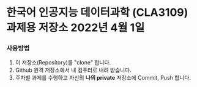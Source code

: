 한국어 인공지능 데이터과학 (CLA3109) 과제용 저장소 2022년 4월 1일
===

### 사용방법
1. 이 저장소(Repository)를 "clone" 합니다.
2. Github 원격 저장소에서 내 컴퓨터로 내려 받습니다.
3. 주차별 과제를 수행하고 자신의 **나의 private** 저장소에 Commit, Push 합니다.
